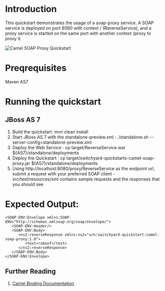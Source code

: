 Introduction
============
This quickstart demonstrates the usage of a soap-proxy service. A SOAP service is deployed 
on port 8080 with context / (ReverseService), and a proxy service is started on the same port 
with another context /proxy to proxy it. 

![Camel SOAP Proxy Quickstart](https://github.com/jboss-switchyard/quickstarts/raw/master/camel-soap-proxy/camel-soap-proxy.jpg)

Preqrequisites 
==============
Maven
AS7

Running the quickstart
======================

JBoss AS 7
----------
1. Build the quickstart:
    mvn clean install
2. Start JBoss AS 7 with the standalone-preview.xml :
    ./standalone.sh --server-config=standalone-preview.xml
3. Deploy the Web Service :
    cp target/ReverseService.war ${AS7}/standalone/deployments
4. Deploy the Quickstart :
    cp target/switchyard-quickstarts-camel-soap-proxy.jar ${AS7}/standalone/deployments
5. Using http://localhost:8080/proxy/ReverseService as the endpoint url, submit a request
   with your preferred SOAP client - src/test/resources/xml contains sample requests and
   the responses that you should see
 
Expected Output:
================
```
<SOAP-ENV:Envelope xmlns:SOAP-ENV="http://schemas.xmlsoap.org/soap/envelope/">
   <SOAP-ENV:Header/>
   <SOAP-ENV:Body>
      <ns2:reverseResponse xmlns:ns2="urn:switchyard-quickstart:camel-soap-proxy:1.0">
         <text>raboof</text>
      </ns2:reverseResponse>
   </SOAP-ENV:Body>
</SOAP-ENV:Envelope>
```

## Further Reading

1. [Camel Binding Documentation](https://docs.jboss.org/author/display/SWITCHYARD/Camel+Bindings)



